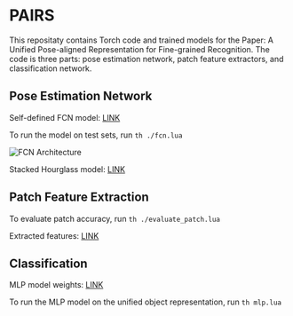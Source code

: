 # PAIRS

This repositaty contains Torch code and trained models for the Paper:  A Unified Pose-aligned Representation for Fine-grained Recognition. The code is three parts: pose estimation network, patch feature extractors, and classification network.

## Pose Estimation Network

Self-defined FCN model: [LINK](http://google.com)

To run the model on test sets, run `th ./fcn.lua`

![FCN Architecture](https://i.imgur.com/FmkDkfS.png)

Stacked Hourglass model: [LINK](http://google.com)

## Patch Feature Extraction

To evaluate patch accuracy, run `th ./evaluate_patch.lua`

Extracted features: [LINK](http://google.com)

## Classification 

MLP model weights: [LINK](http://google.com)

To run the MLP model on the unified object representation, run `th mlp.lua`
